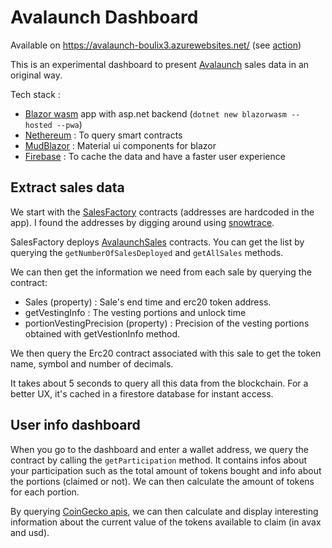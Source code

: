 # Avalaunch Dashboard

Available on https://avalaunch-boulix3.azurewebsites.net/ (see [action](https://github.com/boulix3/avalaunch-dashboard/actions/workflows/main_avalaunch-boulix3.yml))

This is an experimental dashboard to present [Avalaunch](https://avalaunch.app/) sales data in an original way.

Tech stack :

- [Blazor wasm](https://learn.microsoft.com/en-us/dotnet/core/tools/dotnet-new-sdk-templates#blazorwasm) app with asp.net backend (`dotnet new blazorwasm --hosted --pwa`)
- [Nethereum](https://github.com/Nethereum/Nethereum) : To query smart contracts
- [MudBlazor](https://github.com/MudBlazor/MudBlazor) : Material ui components for blazor
- [Firebase](https://firebase.google.com) : To cache the data and have a faster user experience

## Extract sales data

We start with the [SalesFactory](https://github.com/avalaunch-app/xava-protocol/blob/master/contracts/sales/SalesFactory.sol) contracts (addresses are hardcoded in the app). I found the addresses by digging around using [snowtrace](https://snowtrace.io).

SalesFactory deploys [AvalaunchSales](https://github.com/avalaunch-app/xava-protocol/blob/master/contracts/sales/AvalaunchSale.sol) contracts. You can get the list by querying the `getNumberOfSalesDeployed` and `getAllSales` methods.

We can then get the information we need from each sale by querying the contract:

- Sales (property) : Sale's end time and erc20 token address.
- getVestingInfo : The vesting portions and unlock time
- portionVestingPrecision (property) : Precision of the vesting portions obtained with getVestionInfo method.

We then query the Erc20 contract associated with this sale to get the token name, symbol and number of decimals.

It takes about 5 seconds to query all this data from the blockchain. For a better UX, it's cached in a firestore database for instant access.

## User info dashboard

When you go to the dashboard and enter a wallet address, we query the contract by calling the `getParticipation` method. It contains infos about your participation such as the total amount of tokens bought and info about the portions (claimed or not). We can then calculate the amount of tokens for each portion.

By querying [CoinGecko apis](https://www.coingecko.com/en/api), we can then calculate and display interesting information about the current value of the tokens available to claim (in avax and usd).
